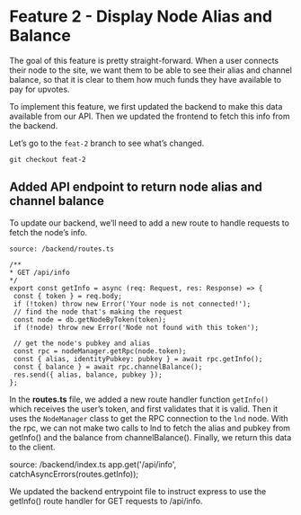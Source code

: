 # Feature 2 - Display Node Alias and Balance

The goal of this feature is pretty straight-forward. When a user connects their node to the site, we want them to be able to see their alias and channel balance, so that it is clear to them how much funds they have available to pay for upvotes.

To implement this feature, we first updated the backend to make this data available from our API. Then we updated the frontend to fetch this info from the backend.

Let’s go to the `feat-2` branch to see what’s changed.

```
git checkout feat-2
```

## Added API endpoint to return node alias and channel balance

To update our backend, we’ll need to add a new route to handle requests to fetch the node’s info.

`source: /backend/routes.ts`

```
/**
* GET /api/info
*/
export const getInfo = async (req: Request, res: Response) => {
 const { token } = req.body;
 if (!token) throw new Error('Your node is not connected!');
 // find the node that's making the request
 const node = db.getNodeByToken(token);
 if (!node) throw new Error('Node not found with this token');
 
 // get the node's pubkey and alias
 const rpc = nodeManager.getRpc(node.token);
 const { alias, identityPubkey: pubkey } = await rpc.getInfo();
 const { balance } = await rpc.channelBalance();
 res.send({ alias, balance, pubkey });
};
```

In the **routes.ts** file, we added a new route handler function `getInfo()` which receives the user’s token, and first validates that it is valid. Then it uses the `NodeManager` class to get the RPC connection to the `lnd` node. With the rpc, we can not make two calls to lnd to fetch the alias and pubkey from getInfo() and the balance from channelBalance(). Finally, we return this data to the client.

source: /backend/index.ts
app.get('/api/info', catchAsyncErrors(routes.getInfo));

We updated the backend entrypoint file to instruct express to use the getInfo() route handler for GET requests to /api/info.


